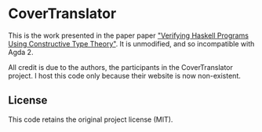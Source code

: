 # CoverTranslator

This is the work presented in the paper paper 
["Verifying Haskell Programs Using Constructive Type Theory"][paper]. 
It is unmodified, and so incompatible with Agda 2.

All credit is due to the authors, the participants in the CoverTranslator
project. I host this code only because their website is now non-existent.

## License

This code retains the original project license (MIT).

[paper]: http://www2.tcs.ifi.lmu.de/~abel/haskell05.pdf
